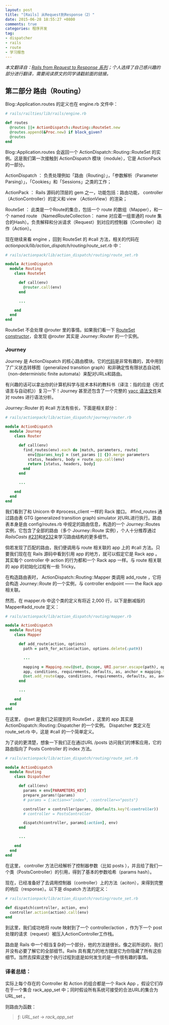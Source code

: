 ```yaml
---
layout: post
title: "[Rails] 从Request到Response（2）"
date: 2015-06-28 18:55:27 +0800
comments: true
categories: 程序开发
tag:
- dispatcher
- rails
- route
- 学习报告
---
```

*本文翻译自：[Rails from Request to Response 系列](http://andrewberls.com/blog/post/rails-from-request-to-response-part-2--routing)；个人选择了自己感兴趣的部分进行翻译，需要阅读原文的同学请戳前面的链接。*

## 第二部分 路由（Routing）

Blog::Application.routes 的定义也在 engine.rb 文件中：
```ruby
# rails/railties/lib/rails/engine.rb

def routes
  @routes ||= ActionDispatch::Routing::RouteSet.new
  @routes.append(&Proc.new) if block_given?
  @routes
end
```

Blog::Application.routes 会返回一个 ActionDispatch::Routing::RouteSet 的实例。这是我们第一次接触到 ActionDispatch 模块（module），它是 ActionPack 的一部分。

ActionDispatch ：
负责处理例如「路由（Routing）」，「参数解析（Parameter Parsing）」，「Cookies」和「Sessions」之类的工作；

ActionPack ：
Rails 源码的顶层的 gem 之一，功能包括：路由功能， controller （ActionController）的定义和 view （ActionView）的渲染；

RouteSet ：
此类是一个Route的集合，包括一个 route 的数组（Mapper），和一个 named route （NamedRouteCollection： name 对应着一组普通的 route 集合的Hash）。负责解释和分派请求（Request）到对应的控制器（Controller）动作（Action）。

现在继续来看 engine ，回到 RouteSet 的 #call 方法，相关的代码在 *actionpack/lib/action_dispatch/routing/route_set.rb* 中：
```ruby
# rails/actionpack/lib/action_dispatch/routing/route_set.rb

module ActionDispatch
  module Routing
    class RouteSet

      def call(env)
        @router.call(env)
      end

      ...

    end
  end
end
```
RouteSet 不会处理 @router 里的事情。如果我们看一下 [RouteSet constructor](https://github.com/rails/rails/blob/0dea33f770305f32ed7476f520f7c1ff17434fdc/actionpack/lib/action_dispatch/routing/route_set.rb#L299)，会发现 @router 其实是 Journey::Router 的一个实例。

### Journey
Journey 是 ActionDispatch 的核心路由模块。它的[代码](https://github.com/rails/rails/tree/0dea33f770305f32ed7476f520f7c1ff17434fdc/actionpack/lib/action_dispatch/journey)是非常有趣的，其中用到了广义状态转移图（generalized transition graph）和非确定性有限状态自动机（non-deterministic finite automata）来配对URLs和路由。

有兴趣的话可以拿出你的计算机科学与技术本科的教科书（译注：指的应是《形式语言与自动机》）复习一下！Journey 甚至还包含了一个完整的 [yacc 语法文件](https://github.com/rails/rails/blob/0dea33f770305f32ed7476f520f7c1ff17434fdc/actionpack/lib/action_dispatch/journey/parser.y)来对 routes 进行语法分析。

Journey::Router 的 #call 方法有些长，下面是相关部分：
```ruby
# rails/actionpack/lib/action_dispatch/journey/router.rb

module ActionDispatch
  module Journey
    class Router

      def call(env)
        find_routes(env).each do |match, parameters, route|
          env[@params_key] = (set_params || {}).merge parameters
          status, headers, body = route.app.call(env)
          return [status, headers, body]
        end
      end

      ...

    end
  end
end
```
我们看到了和 Unicorn 中 #process_client 一样的 Rack 接口。 #find_routes 通过路由表 GTG (generalized transition graph) simulator 对URL进行执行。路由表本身是由 config/routes.rb 中规定的路由信息，构造的一个 Journey::Routes 实例，它包含了全部的路由（多个 Journey::Route 实例），个人十分推荐通过 *RailsCasts* [#231](http://railscasts.com/episodes/231-routing-walkthrough)和[#232](http://railscasts.com/episodes/232-routing-walkthrough-part-2)来学习路由结构的更多细节。

倘若发现了匹配的路由，我们便调用与 route 相关联的 app 上的 #call 方法。只要我们现在在 Rails 源码中看到引用 app 的地方，就可以假定它是 Rack app 。其实每个 controller 中 action 的行为都和一个 Rack app 一样。与 route 相关联的 app 的初始化过程有一些 Tricky。

在构造路由表时， ActionDispatch::Routing::Mapper 类调用 add_route ，它将会构造 Journey::Route 的一个实例，与 controller endpoint  ——  the Rack app 相关联。

然而，在  mapper.rb  中这个类的定义有将近 2,000 行，以下是删减版的 Mapper#add_route 定义：
```ruby
# rails/actionpack/lib/action_dispatch/routing/mapper.rb

module ActionDispatch
  module Routing
    class Mapper

      def add_route(action, options)
        path = path_for_action(action, options.delete(:path))

        ...

        mapping = Mapping.new(@set, @scope, URI.parser.escape(path), options)
        app, conditions, requirements, defaults, as, anchor = mapping.to_route
        @set.add_route(app, conditions, requirements, defaults, as, anchor)
      end

      ...

    end
  end
end
```
在这里， @set 是我们之前提到的 RouteSet ，这里的 app 其实是 ActionDispatch::Routing::Dispatcher 的一个实例。 Dispatcher 类定义在 route_set.rb 中，这是 #call 的一个简单定义。

为了说的更清楚，想象一下我们正在通过URL /posts 访问我们的博客应用，它的路由指向了 Posts Controller 的 index 方法。

```ruby
# rails/actionpack/lib/action_dispatch/routing/route_set.rb

module ActionDispatch
  module Routing
    class Dispatcher

      def call(env)
        params = env[PARAMETERS_KEY]
        prepare_params!(params) 
        # params = {:action=>"index", :controller=>"posts"}

        controller = controller(params, @defaults.key?(:controller))
        # controller = PostsController

        dispatch(controller, params[:action], env)
      end

      ...

    end
  end
end
```

在这里， controller 方法已经解析了控制器参数（比如 posts ），并且给了我们一个类（PostsController）的引用，得到了基本的参数哈希（params hash）。

现在，已经准备好了去调用控制器（controller）上的方法（aciton），来得到完整的响应（response）。以下是 dispatch 方法的定义：

```ruby
# rails/actionpack/lib/action_dispatch/routing/route_set.rb
  
def dispatch(controller, action, env)
  controller.action(action).call(env)
end
```

到这里，我们成功地将 route 映射到了一个 controller/action ，作为下一个 post 处理的请求（request）被压入ActionController工作栈。

路由是 Rails 中一个相当复杂的一个部分，他的方法链很长。像之前所说的，我们并没有必要了解它的全部细节。Rails 具有魔力的地方就是它为你隐藏了所有这些细节。当然去探索这整个执行过程到底是如何发生的是一件很有趣的事情。

### 译者总结：
实际上每个存在的 Controller 和 Action 的组合都是一个 Rack App ，假设它们存在于一个集合 rack_app_set 中；同时假设所有系统可接受的合法URL的集合为 URL_set 。

则路由为函数：
> ƒ: *URL_set* → *rack_app_set*

